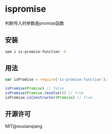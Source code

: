 ispromise
======
判断传入的参数是promise函数


## 安装
```bash
npm i is-promise-function -S
```

## 用法
```javascript
var isPromise = require('is-promise-function');

isPromise(Promise) // false
isPromise(Promise.resolve()) // true
isPromise.isConstructor(Promise) // true
```

## 开源许可
MIT@wuxianqiang
